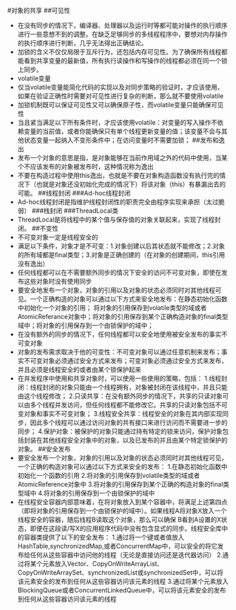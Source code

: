 #对象的共享
##可见性
- 在没有同步的情况下，编译器、处理器以及运行时等都可能对操作的执行顺序进行一些意想不到的调整。在缺乏足够同步的多线程程序中，要想对内存操作的执行顺序进行判断，几乎无法得出正确结论。
- 加锁的含义不仅仅局限于互斥行为，还包括内存可见性。为了确保所有线程都能看到共享变量的最新值，所有执行读操作和写操作的线程都必须在同一个锁上同步。
- volatile变量
- 仅当volatile变量能简化代码的实现以及对同步策略的验证时，才应该使用，如果在验证正确性时需要对可见性进行复杂的判断，那么就不要使用volatile
- 加锁机制既可以保证可见性又可以确保原子性，而volatile变量只能确保可见性
- 当且紧当满足以下所有条件时，才应该使用volatile：对变量的写入操作不依赖变量的当前值，或者你能确保只有单个线程更新变量的值；该变量不会与其他状态变量一起纳入不变形条件中；在访问变量时不需要加锁；
##发布和逸出
- 发布一个对象的意思是指，是对象能够在当前作用域之外的代码中使用，当某个不应该发布的对象被发布时，这种情况称为逸出
- 不要在构造过程中使用this逸出，也就是不要在对象构造函数没有执行完的情况下（也就是对象还没初始化完成的情况下）将该对象（this）有暴漏出去的可能。
##线程封闭
###Ad-hoc线程封闭
- Ad-hoc线程封闭是指维护线程封闭性的职责完全由程序实现来承担（太过脆弱）
###栈封闭
###ThreadLocal类
- ThreadLocal是将线程中的某个值与保存值的对象关联起来，实现了线程封闭。
##不变性
- 不可变对象一定是线程安全的
- 满足以下条件，对象才是不可变：1.对象创建以后其状态就不能修改；2.对象的所有域都是final类型；3.对象是正确创建的（在对象的创建期间，this引用没有逸出）
- 任何线程都可以在不需要额外同步的情况下安全的访问不可变对象，即使在发布这些对象时没有使用同步
- 要安全地发布一个对象，对象的引用以及对象的状态必须同时对其他线程可见。一个正确构造的对象可以通过以下方式来安全地发布：在静态初始化函数中初始化一个对象的引用；
将对象的引用保存到volatile类型的域或者AtomicReferance对象中；将对象的引用保存到某个正确构造对象的final类型域中；将对象的引用保存到一个由锁保护的域中；
- 在没有额外的同步的情况下，任何线程都可以安全地使用被安全发布的事实不可变对象
- 对象的发布需求取决于他的可变性：不可变对象可以通过任意机制来发布；事实不可变对象必须通过安全方式来发布；可变对象必须通过安全方式来发布，并且必须是线程安全的或者由某个锁保护起来
- 在并发程序中使用和共享对象时，可以使用一些使用的策略，包括：
1.线程封闭：线程封闭的对象只能由一个线程拥有，对象被封闭在该线程中，并且只能由这个线程修改；
2.只读共享：在没有额外同步的情况下，共享的只读对象可以由多个线程并发访问，但任何线程都不能修改它。共享的只读对象包括不可变对象和事实不可变对象；
3.线程安全共享：线程安全的对象在其内部实现同步，因此多个线程可以通过访问对象的共有接口来进行访问而不需要进一步的同步；
4.保护对象：被保护的对象只能通过持有特定的锁来访问，保护对象包括封装在其他线程安全对象中的对象，以及已发布的并且由某个特定锁保护的对象。
##安全发布
- 要安全发布一个对象，对象的引用以及对象的状态必须同时对其他线程可见，一个正确的构造对象可以通过以下方式来安全的发布：
1.在静态初始化函数中初始化一个函数的引用
2.将对象的引用保存到volatile类型的域或者AtomicReference对象中
3.将对象的引用保存到某个正确的构造对象的final类型域中
4.将对象的引用保存到一个由锁保护的域中
- 在线程安全容器内部意味着，在将对象放入到某个容器中，将满足上述第四点（即将对象的引用保存到一个由锁保护的域中）。如果线程A将对象X放入一个线程安全的容器，随后线程B读取这个对象，那么可以确保
B看到A设置的X状态，即便在这段读/写X的应用程序代码中没有包含显式的同步。线程安全库中的容器类提供了以下的安全发布：
1.通过将一个键或者值放入HashTable,synchronizedMap,或者ConcurrentMap中，可以安全的将它发布给任何从这些容器中访问他的线程（无论是直接访问还是迭代器访问）
2.通过将某个元素放入Vector、CopyOnWriteArrayList、CopyOnWriteArraySet、synchronizedList或synchronizedSet中，可以将该元素安全的发布到任何从这些容器访问该元素的线程
3.通过将某个元素放入BlockingQueue或者ConcurrentLinkedQueue中，可以将该元素安全的发布到任何从这些容器访问该元素的线程


